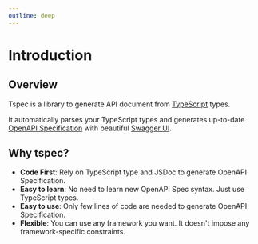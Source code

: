 ```yaml
---
outline: deep
---
```


# Introduction

## Overview

Tspec is a library to generate API document from [TypeScript](https://www.typescriptlang.org/) types.

It automatically parses your TypeScript types and generates up-to-date [OpenAPI Specification](https://swagger.io/specification/) with beautiful [Swagger UI](https://swagger.io/tools/swagger-ui/).


## Why tspec?

- **Code First**: Rely on TypeScript type and JSDoc to generate OpenAPI Specification.
- **Easy to learn**: No need to learn new OpenAPI Spec syntax. Just use TypeScript types.
- **Easy to use**: Only few lines of code are needed to generate OpenAPI Specification.
- **Flexible**: You can use any framework you want. It doesn't impose any framework-specific constraints.
